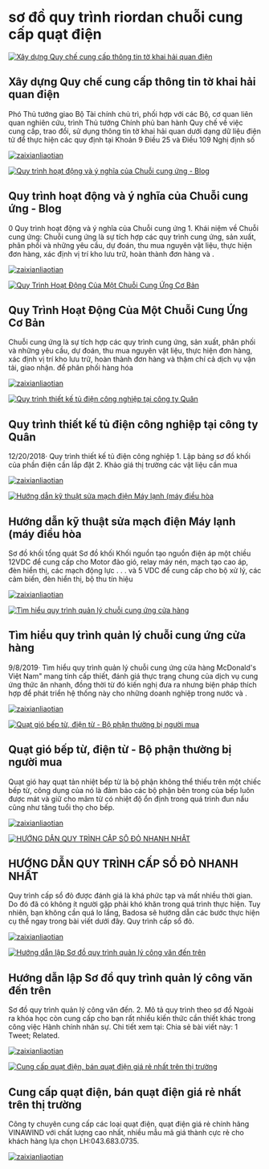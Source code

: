 # sơ đồ quy trình riordan chuỗi cung cấp quạt điện
<a href="https://mnn.zoosnet.net/LR/Chatpre.aspx?id=MNN94995150&p=https://topgrinding.com/" target="_blank">![Xây dựng Quy chế cung cấp thông tin tờ khai hải quan điện ](https://github.com/technlg/images/blob/main/42.jpg)</a>
## Xây dựng Quy chế cung cấp thông tin tờ khai hải quan điện 
Phó Thủ tướng giao Bộ Tài chính chủ trì, phối hợp với các Bộ, cơ quan liên quan nghiên cứu, trình Thủ tướng Chính phủ ban hành Quy chế về việc cung cấp, trao đổi, sử dụng thông tin tờ khai hải quan dưới dạng dữ liệu điện tử để thực hiện các quy định tại Khoản 9 Điều 25 và Điều 109 Nghị định số 
<a href="https://mnn.zoosnet.net/LR/Chatpre.aspx?id=MNN94995150&p=https://topgrinding.com/" target="_blank"><img src="https://github.com/technlg/images/raw/main/chat11.jpg" alt="zaixianliaotian"/></a><a href="//whatsapp.shibangsoft.com/WhatsApp.php" ><img src="https://github.com/technlg/images/raw/main/chat11.png" alt=""></a>
<a href="https://mnn.zoosnet.net/LR/Chatpre.aspx?id=MNN94995150&p=https://topgrinding.com/" target="_blank">![Quy trình hoạt động và ý nghĩa của Chuỗi cung ứng - Blog ](https://github.com/technlg/images/blob/main/30.jpg)</a>
## Quy trình hoạt động và ý nghĩa của Chuỗi cung ứng - Blog 
0 Quy trình hoạt động và ý nghĩa của Chuỗi cung ứng 1. Khái niệm về Chuỗi cung ứng: Chuỗi cung ứng là sự tích hợp các quy trình cung ứng, sản xuất, phân phối và những yêu cầu, dự đoán, thu mua nguyên vật liệu, thực hiện đơn hàng, xác định vị trí kho lưu trữ, hoàn thành đơn hàng và .
<a href="https://mnn.zoosnet.net/LR/Chatpre.aspx?id=MNN94995150&p=https://topgrinding.com/" target="_blank"><img src="https://github.com/technlg/images/raw/main/chat11.jpg" alt="zaixianliaotian"/></a><a href="//whatsapp.shibangsoft.com/WhatsApp.php" ><img src="https://github.com/technlg/images/raw/main/chat11.png" alt=""></a>
<a href="https://mnn.zoosnet.net/LR/Chatpre.aspx?id=MNN94995150&p=https://topgrinding.com/" target="_blank">![Quy Trình Hoạt Động Của Một Chuỗi Cung Ứng Cơ Bản](https://github.com/technlg/images/blob/main/6.jpg)</a>
## Quy Trình Hoạt Động Của Một Chuỗi Cung Ứng Cơ Bản
Chuỗi cung ứng là sự tích hợp các quy trình cung ứng, sản xuất, phân phối và những yêu cầu, dự đoán, thu mua nguyên vật liệu, thực hiện đơn hàng, xác định vị trí kho lưu trữ, hoàn thành đơn hàng và thậm chí cả dịch vụ vận tải, giao nhận. để phân phối hàng hóa 
<a href="https://mnn.zoosnet.net/LR/Chatpre.aspx?id=MNN94995150&p=https://topgrinding.com/" target="_blank"><img src="https://github.com/technlg/images/raw/main/chat11.jpg" alt="zaixianliaotian"/></a><a href="//whatsapp.shibangsoft.com/WhatsApp.php" ><img src="https://github.com/technlg/images/raw/main/chat11.png" alt=""></a>
<a href="https://mnn.zoosnet.net/LR/Chatpre.aspx?id=MNN94995150&p=https://topgrinding.com/" target="_blank">![Quy trình thiết kế tủ điện công nghiệp tại công ty Quân ](https://github.com/technlg/images/blob/main/35.jpg)</a>
## Quy trình thiết kế tủ điện công nghiệp tại công ty Quân 
12/20/2018· Quy trình thiết kế tủ điện công nghiệp 1. Lập bảng sơ đồ khối của phần điện cần lắp đặt 2. Khảo giá thị trường các vật liệu cần mua
<a href="https://mnn.zoosnet.net/LR/Chatpre.aspx?id=MNN94995150&p=https://topgrinding.com/" target="_blank"><img src="https://github.com/technlg/images/raw/main/chat11.jpg" alt="zaixianliaotian"/></a><a href="//whatsapp.shibangsoft.com/WhatsApp.php" ><img src="https://github.com/technlg/images/raw/main/chat11.png" alt=""></a>
<a href="https://mnn.zoosnet.net/LR/Chatpre.aspx?id=MNN94995150&p=https://topgrinding.com/" target="_blank">![Hướng dẫn kỹ thuật sửa mạch điện Máy lạnh (máy điều hòa ](https://github.com/technlg/images/blob/main/52.jpg)</a>
## Hướng dẫn kỹ thuật sửa mạch điện Máy lạnh (máy điều hòa 
Sơ đồ khối tổng quát Sơ đồ khối Khối nguồn tạo nguồn điện áp một chiều 12VDC để cung cấp cho Motor đảo gió, relay máy nén, mạch tạo cao áp, đèn hiển thị, các mạch động lực . . . và 5 VDC để cung cấp cho bộ xử lý, các cảm biến, đèn hiển thị, bộ thu tín hiệu 
<a href="https://mnn.zoosnet.net/LR/Chatpre.aspx?id=MNN94995150&p=https://topgrinding.com/" target="_blank"><img src="https://github.com/technlg/images/raw/main/chat11.jpg" alt="zaixianliaotian"/></a><a href="//whatsapp.shibangsoft.com/WhatsApp.php" ><img src="https://github.com/technlg/images/raw/main/chat11.png" alt=""></a>
<a href="https://mnn.zoosnet.net/LR/Chatpre.aspx?id=MNN94995150&p=https://topgrinding.com/" target="_blank">![Tìm hiểu quy trình quản lý chuỗi cung ứng cửa hàng ](https://github.com/technlg/images/blob/main/3.jpg)</a>
## Tìm hiểu quy trình quản lý chuỗi cung ứng cửa hàng 
9/8/2019· Tìm hiểu quy trình quản lý chuỗi cung ứng cửa hàng McDonald's Việt Nam" mang tính cấp thiết, đánh giá thực trạng chung của dịch vụ cung ứng thức ăn nhanh, đồng thời từ đó kiến nghị đưa ra nhưng biện pháp thích hợp để phát triển hệ thống này cho những doanh nghiệp trong nước và .
<a href="https://mnn.zoosnet.net/LR/Chatpre.aspx?id=MNN94995150&p=https://topgrinding.com/" target="_blank"><img src="https://github.com/technlg/images/raw/main/chat11.jpg" alt="zaixianliaotian"/></a><a href="//whatsapp.shibangsoft.com/WhatsApp.php" ><img src="https://github.com/technlg/images/raw/main/chat11.png" alt=""></a>
<a href="https://mnn.zoosnet.net/LR/Chatpre.aspx?id=MNN94995150&p=https://topgrinding.com/" target="_blank">![Quạt gió bếp từ, điện từ - Bộ phận thường bị người mua ](https://github.com/technlg/images/blob/main/11.jpg)</a>
## Quạt gió bếp từ, điện từ - Bộ phận thường bị người mua 
Quạt gió hay quạt tản nhiệt bếp từ là bộ phận không thể thiếu trên một chiếc bếp từ, công dụng của nó là đảm bảo các bộ phận bên trong của bếp luôn được mát và giữ cho mâm từ có nhiệt độ ổn định trong quá trình đun nấu cũng như tăng tuổi thọ cho bếp.
<a href="https://mnn.zoosnet.net/LR/Chatpre.aspx?id=MNN94995150&p=https://topgrinding.com/" target="_blank"><img src="https://github.com/technlg/images/raw/main/chat11.jpg" alt="zaixianliaotian"/></a><a href="//whatsapp.shibangsoft.com/WhatsApp.php" ><img src="https://github.com/technlg/images/raw/main/chat11.png" alt=""></a>
<a href="https://mnn.zoosnet.net/LR/Chatpre.aspx?id=MNN94995150&p=https://topgrinding.com/" target="_blank">![HƯỚNG DẪN QUY TRÌNH CẤP SỔ ĐỎ NHANH NHẤT](https://github.com/technlg/images/blob/main/11.jpg)</a>
## HƯỚNG DẪN QUY TRÌNH CẤP SỔ ĐỎ NHANH NHẤT
Quy trình cấp sổ đỏ được đánh giá là khá phức tạp và mất nhiều thời gian. Do đó đã có không ít người gặp phải khó khăn trong quá trình thực hiện. Tuy nhiên, bạn không cần quá lo lắng, Badosa sẽ hướng dẫn các bước thực hiện cụ thể ngay trong bài viết dưới đây. Quy trình cấp sổ đỏ.
<a href="https://mnn.zoosnet.net/LR/Chatpre.aspx?id=MNN94995150&p=https://topgrinding.com/" target="_blank"><img src="https://github.com/technlg/images/raw/main/chat11.jpg" alt="zaixianliaotian"/></a><a href="//whatsapp.shibangsoft.com/WhatsApp.php" ><img src="https://github.com/technlg/images/raw/main/chat11.png" alt=""></a>
<a href="https://mnn.zoosnet.net/LR/Chatpre.aspx?id=MNN94995150&p=https://topgrinding.com/" target="_blank">![Hướng dẫn lập Sơ đồ quy trình quản lý công văn đến trên ](https://github.com/technlg/images/blob/main/22.jpg)</a>
## Hướng dẫn lập Sơ đồ quy trình quản lý công văn đến trên 
Sơ đồ quy trình quản lý công văn đến. 2. Mô tả quy trình theo sơ đồ  Ngoài ra khóa học còn cung cấp cho bạn rất nhiều kiến thức cần thiết khác trong công việc Hành chính nhân sự. Chi tiết xem tại: Chia sẻ bài viết này: 1 Tweet; Related.
<a href="https://mnn.zoosnet.net/LR/Chatpre.aspx?id=MNN94995150&p=https://topgrinding.com/" target="_blank"><img src="https://github.com/technlg/images/raw/main/chat11.jpg" alt="zaixianliaotian"/></a><a href="//whatsapp.shibangsoft.com/WhatsApp.php" ><img src="https://github.com/technlg/images/raw/main/chat11.png" alt=""></a>
<a href="https://mnn.zoosnet.net/LR/Chatpre.aspx?id=MNN94995150&p=https://topgrinding.com/" target="_blank">![Cung cấp quạt điện, bán quạt điện giá rẻ nhất trên thị trường](https://github.com/technlg/images/blob/main/4.jpg)</a>
## Cung cấp quạt điện, bán quạt điện giá rẻ nhất trên thị trường
Công ty chuyên cung cấp các loại quạt điện, quạt điện giá rẻ chính hãng VINAWIND với chất lượng cao nhất, nhiều mẫu mã giá thành cực rẻ cho khách hàng lựa chọn LH:043.683.0735.
<a href="https://mnn.zoosnet.net/LR/Chatpre.aspx?id=MNN94995150&p=https://topgrinding.com/" target="_blank"><img src="https://github.com/technlg/images/raw/main/chat11.jpg" alt="zaixianliaotian"/></a><a href="//whatsapp.shibangsoft.com/WhatsApp.php" ><img src="https://github.com/technlg/images/raw/main/chat11.png" alt=""></a>
